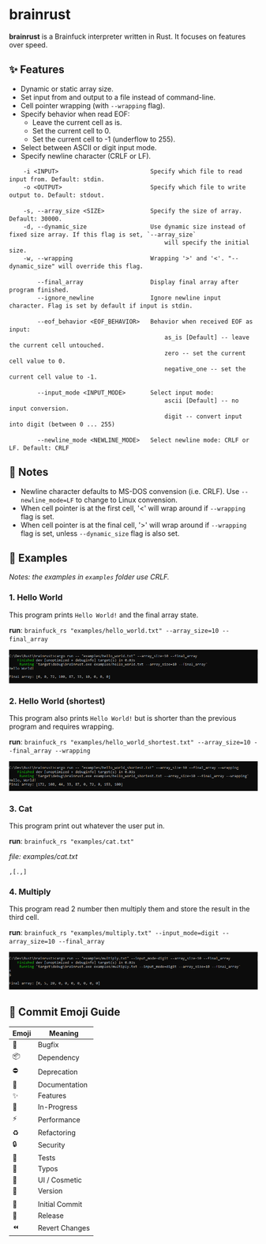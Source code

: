 # brainrust

**brainrust** is a Brainfuck interpreter written in Rust. It focuses on features over speed.

## ✨ Features

- Dynamic or static array size.
- Set input from and output to a file instead of command-line.
- Cell pointer wrapping (with `--wrapping` flag).
- Specify behavior when read EOF:
    + Leave the current cell as is.
    + Set the current cell to 0.
    + Set the current cell to -1 (underflow to 255).
- Select between ASCII or digit input mode.
- Specify newline character (CRLF or LF).

```
    -i <INPUT>                          Specify which file to read input from. Default: stdin.
    -o <OUTPUT>                         Specify which file to write output to. Default: stdout.
    
    -s, --array_size <SIZE>             Specify the size of array. Default: 30000.
    -d, --dynamic_size                  Use dynamic size instead of fixed size array. If this flag is set, `--array_size`
                                            will specify the initial size.
    -w, --wrapping                      Wrapping '>' and '<'. "--dynamic_size" will override this flag.

        --final_array                   Display final array after program finished.
        --ignore_newline                Ignore newline input character. Flag is set by default if input is stdin.
        
        --eof_behavior <EOF_BEHAVIOR>   Behavior when received EOF as input:
                                            as_is [Default] -- leave the current cell untouched.
                                            zero -- set the current cell value to 0.
                                            negative_one -- set the current cell value to -1.

        --input_mode <INPUT_MODE>       Select input mode:
                                            ascii [Default] -- no input conversion.
                                            digit -- convert input into digit (between 0 ... 255)

        --newline_mode <NEWLINE_MODE>   Select newline mode: CRLF or LF. Default: CRLF
```

## 📝 Notes

- Newline character defaults to MS-DOS convension (i.e. CRLF). Use `--newline_mode=LF` to change to Linux convension.
- When cell pointer is at the first cell, '<' will wrap around if `--wrapping` flag is set.
- When cell pointer is at the final cell, '>' will wrap around if `--wrapping` flag is set, unless `--dynamic_size` flag is also set.

## 🔖 Examples

*Notes: the examples in `examples` folder use CRLF.*

### 1. Hello World

This program prints `Hello World!` and the final array state.

**run**: ```brainfuck_rs "examples/hello_world.txt" --array_size=10 --final_array```

![hello_world.txt](examples/hello_world.png)

### 2. Hello World (shortest)

This program also prints `Hello World!` but is shorter than the previous program and requires wrapping.

**run**: ```brainfuck_rs "examples/hello_world_shortest.txt" --array_size=10 --final_array --wrapping```

![hello_world.txt](examples/hello_world_shortest.png)

### 3. Cat 

This program print out whatever the user put in.

**run**: ```brainfuck_rs "examples/cat.txt"```

*file: examples/cat.txt*
```
,[.,]
```

### 4. Multiply

This program read 2 number then multiply them and store the result in the third cell.

**run**: ```brainfuck_rs "examples/multiply.txt" --input_mode=digit --array_size=10 --final_array```

![multiply](examples/multiply.png)

## 🔰 Commit Emoji Guide

| Emoji          | Meaning        |
| -------------- | -------------- |
| :bug:          | Bugfix         |
| :package:      | Dependency     |
| :no_entry:     | Deprecation    |
| :book:         | Documentation  |
| :sparkles:     | Features       |
| :construction: | In-Progress    |
| :zap:          | Performance    |
| :recycle:      | Refactoring    |
| :lock:         | Security       |
| :test_tube:    | Tests          |
| :pencil:       | Typos          |
| :lipstick:     | UI / Cosmetic  |
| :bookmark:     | Version        |
|                |                |
| :tada:         | Initial Commit |
| :rocket:       | Release        |
| :rewind:       | Revert Changes |
